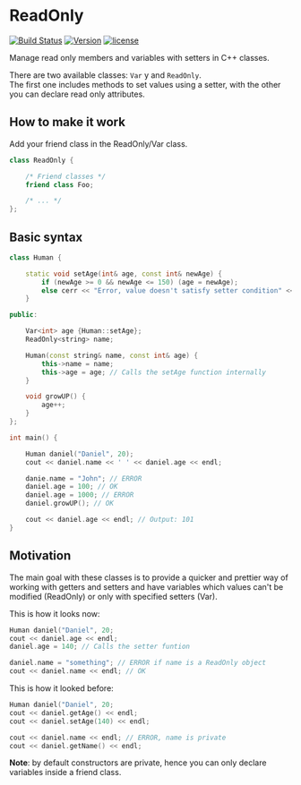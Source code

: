 # ReadOnly

[![Build Status](https://travis-ci.org/illescasDaniel/ReadOnly.svg?branch=master)](https://travis-ci.org/illescasDaniel/ReadOnly)
[![Version](https://img.shields.io/badge/release-v2.0-green.svg)](https://github.com/illescasDaniel/ReadOnly/releases)
[![license](https://img.shields.io/github/license/mashape/apistatus.svg?maxAge=2592000)](https://github.com/illescasDaniel/ReadOnly/blob/master/LICENCE)  

Manage read only members and variables with setters in C++ classes.

There are two available classes: `Var` y and `ReadOnly`.  
The first one includes methods to set values using a setter, with the other you can declare read only attributes.

How to make it work
--------
Add your friend class in the ReadOnly/Var class.  
```C++
class ReadOnly {

	/* Friend classes */
	friend class Foo;

	/* ... */
};
```


Basic syntax
--------
```C++
class Human {

	static void setAge(int& age, const int& newAge) {
		if (newAge >= 0 && newAge <= 150) (age = newAge);
		else cerr << "Error, value doesn't satisfy setter condition" << endl;
	}

public:

	Var<int> age {Human::setAge};
	ReadOnly<string> name;

	Human(const string& name, const int& age) {
		this->name = name;
		this->age = age; // Calls the setAge function internally
	}

	void growUP() {
		age++;
	}
};

int main() {

	Human daniel("Daniel", 20);
	cout << daniel.name << ' ' << daniel.age << endl;

	danie.name = "John"; // ERROR
	daniel.age = 100; // OK
	daniel.age = 1000; // ERROR
	daniel.growUP(); // OK

	cout << daniel.age << endl; // Output: 101
}

```

Motivation
--------
The main goal with these classes is to provide a quicker and prettier way of working with getters and setters and have variables which values can't be modified (ReadOnly) or only with specified setters (Var).

This is how it looks now:

```C++
Human daniel("Daniel", 20;  
cout << daniel.age << endl;  
daniel.age = 140; // Calls the setter funtion

daniel.name = "something"; // ERROR if name is a ReadOnly object
cout << daniel.name << endl; // OK
```  

This is how it looked before:

```C++
Human daniel("Daniel", 20; 
cout << daniel.getAge() << endl; 
cout << daniel.setAge(140) << endl;

cout << daniel.name << endl; // ERROR, name is private
cout << daniel.getName() << endl;
``` 

**Note**: by default constructors are private, hence you can only declare variables inside a friend class.  
